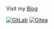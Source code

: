 Visit my [Blog](https://rappet.xyz/)

[![GitLab](https://img.shields.io/badge/Gitlab-rappet-orange?logo=gitlab)](https://gitlab.com/rappet)
[![Gitea](https://img.shields.io/badge/Gitea-git.rappet.xyz-brightgreen?logo=gitea)](https://git.rappet.xyz/)
